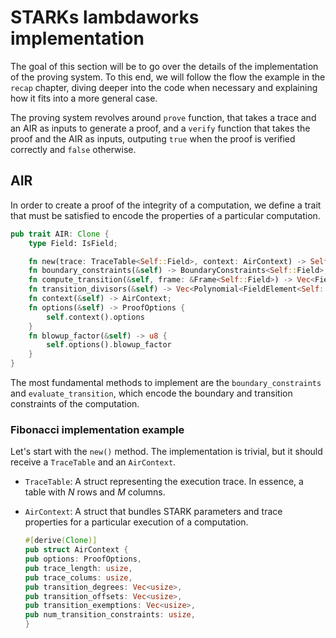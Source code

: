 # STARKs lambdaworks implementation

The goal of this section will be to go over the details of the implementation of the proving system. To this end, we will follow the flow the example in the `recap` chapter, diving deeper into the code when necessary and explaining how it fits into a more general case.

The proving system revolves around  `prove` function, that takes a trace and an AIR as inputs to generate a proof, and a `verify` function that takes the proof and the AIR as inputs, outputing `true` when the proof is verified correctly and `false` otherwise.

## AIR
In order to create a proof of the integrity of a computation, we define a trait that must be satisfied to encode the properties of a particular computation.

```rust
pub trait AIR: Clone {
    type Field: IsField;

    fn new(trace: TraceTable<Self::Field>, context: AirContext) -> Self;
    fn boundary_constraints(&self) -> BoundaryConstraints<Self::Field>;
    fn compute_transition(&self, frame: &Frame<Self::Field>) -> Vec<FieldElement<Self::Field>>;
    fn transition_divisors(&self) -> Vec<Polynomial<FieldElement<Self::Field>>>;
    fn context(&self) -> AirContext;
    fn options(&self) -> ProofOptions {
        self.context().options
    }
    fn blowup_factor(&self) -> u8 {
        self.options().blowup_factor
    }
}
```

The most fundamental methods to implement are the `boundary_constraints` and `evaluate_transition`, which encode the boundary and transition constraints of the computation.

### Fibonacci implementation example
Let's start with the `new()` method. The implementation is trivial, but it should receive a `TraceTable` and an `AirContext`. 

* `TraceTable`: A struct representing the execution trace. In essence, a table with *N* rows and *M* columns.
* `AirContext`: A struct that bundles STARK parameters and trace properties for a particular execution of a computation.

    ```rust
    #[derive(Clone)]
    pub struct AirContext {
    pub options: ProofOptions,
    pub trace_length: usize,
    pub trace_colums: usize,
    pub transition_degrees: Vec<usize>,
    pub transition_offsets: Vec<usize>,
    pub transition_exemptions: Vec<usize>,
    pub num_transition_constraints: usize,
    }
    ```



